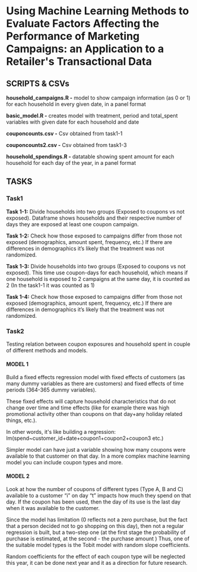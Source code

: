 # Using Machine Learning Methods to Evaluate Factors Affecting the Performance of Marketing Campaigns: an Application to a Retailer's Transactional Data

## SCRIPTS & CSVs

**household_campaigns.R -** model to show campaign information (as 0 or 1) for
each household in every given date, in a panel format

**basic_model.R -** creates model with treatment, period and total_spent
variables with given date for each household and date

**couponcounts.csv -** Csv obtained from task1-1

**couponcounts2.csv -** Csv obtained from task1-3

**household_spendings.R -** datatable showing spent amount for each household
for each day of the year, in a panel format

## TASKS

### Task1

**Task 1-1:** Divide households into two groups (Exposed to coupons vs not
exposed). Dataframe shows households and their respective number of days they 
are exposed at least one coupon campaign.

**Task 1-2:** Check how those exposed to campaigns differ from those not exposed (demographics, amount spent, frequency, etc.) If there are differences in demographics it’s likely that the treatment was not randomized.

**Task 1-3:** Divide households into two groups (Exposed to coupons vs not
exposed). This time use coupon-days for each household, which means if one 
household is exposed to 2 campaigns at the same day, it is counted as 2 (In the
task1-1 it was counted as 1)

**Task 1-4:** Check how those exposed to campaigns differ from those not exposed (demographics, amount spent, frequency, etc.) If there are differences in demographics it’s likely that the treatment was not randomized.

### Task2

Testing relation between coupon exposures and household spent in couple of
different methods and models.

#### MODEL 1

Build a fixed effects regression model with fixed effects of customers (as many dummy variables as there are customers) and fixed effects of time periods (364-365 dummy variables). 

These fixed effects will capture household characteristics that do not change over time and time effects (like for example there was high promotional activity other than coupons on that day+any holiday related things, etc.).

In other words, it's like building a regression:
lm(spend~customer_id+date+coupon1+coupon2+coupon3 etc.) 

Simpler model can have just a variable showing how many coupons were available to that customer on that day. In a more complex machine learning model you can include coupon types and more.

#### MODEL 2

Look at how the number of coupons of different types (Type A, B and C) available to a customer “i” on day “t” impacts how much they spend on that day. If the coupon has been used, then the day of its use is the last day when it was available to the customer.

Since the model has limitation (0 reflects not a zero purchase, but the fact that a person decided not to go shopping on this day), then not a regular regression is built, but a two-step one (at the first stage the probability of purchase is estimated, at the second - the purchase amount ) Thus, one of the suitable model types is the Tobit model with random slope coefficients.

Random coefficients for the effect of each coupon type will be neglected this year, it can be done next year and it as a direction for future research. 


